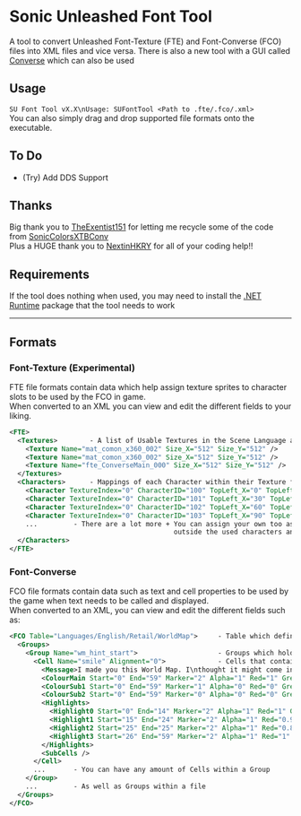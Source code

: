 # Sonic Unleashed Font Tool
A tool to convert Unleashed Font-Texture (FTE) and Font-Converse (FCO) files into XML files and vice versa.
There is also a new tool with a GUI called [Converse](https://github.com/NextinMono/converse) which can also be used

## Usage
`SU Font Tool vX.X\nUsage: SUFontTool <Path to .fte/.fco/.xml>`\
You can also simply drag and drop supported file formats onto the executable.

## To Do
- (Try) Add DDS Support

## Thanks
Big thank you to [TheExentist151](https://github.com/TheExentist151) for letting me recycle some of the code from [SonicColorsXTBConv](https://github.com/TheExentist151/SonicColorsXTBConv)<br>
Plus a HUGE thank you to [NextinHKRY](https://github.com/NextinMono) for all of your coding help!!

## Requirements
If the tool does nothing when used, you may need to install the [.NET Runtime](https://aka.ms/dotnet-core-applaunch?missing_runtime=true&arch=x64&rid=win10-x64&apphost_version=8.0) package that the tool needs to work

***

## Formats
### Font-Texture (Experimental)
FTE file formats contain data which help assign texture sprites to character slots to be used by the FCO in game.\
When converted to an XML you can view and edit the different fields to your liking.
```xml
<FTE>
  <Textures>        - A list of Usable Textures in the Scene Language archive 
    <Texture Name="mat_comon_x360_002" Size_X="512" Size_Y="512" />
    <Texture Name="mat_comon_x360_002" Size_X="512" Size_Y="512" />
    <Texture Name="fte_ConverseMain_000" Size_X="512" Size_Y="512" />
  </Textures>
  <Characters>      - Mappings of each Character within their Texture file
    <Character TextureIndex="0" CharacterID="100" TopLeft_X="0" TopLeft_Y="0" BottomRight_X="28" BottomRight_Y="28" />
    <Character TextureIndex="0" CharacterID="101" TopLeft_X="30" TopLeft_Y="0" BottomRight_X="58" BottomRight_Y="28" />
    <Character TextureIndex="0" CharacterID="102" TopLeft_X="60" TopLeft_Y="0" BottomRight_X="88" BottomRight_Y="28" />
    <Character TextureIndex="0" CharacterID="103" TopLeft_X="90" TopLeft_Y="0" BottomRight_X="118" BottomRight_Y="28" />
    ...         - There are a lot more + You can assign your own too as long as it's
                                         outside the used characters and within the overall character limit
  </Characters>
</FTE>
```

### Font-Converse
FCO file formats contain data such as text and cell properties to be used by the game when text needs to be called and displayed.\
When converted to an XML, you can view and edit the different fields such as:
```xml
<FCO Table="Languages/English/Retail/WorldMap">     - Table which define the Translation Table to be used
  <Groups>
    <Group Name="wm_hint_start">                    - Groups which hold Cells
      <Cell Name="smile" Alignment="0">             - Cells that contain Text Message and Format data
        <Message>I made you this World Map. I\nthought it might come in handy.</Message>
        <ColourMain Start="0" End="59" Marker="2" Alpha="1" Red="1" Green="1" Blue="1" />
        <ColourSub1 Start="0" End="59" Marker="1" Alpha="0" Red="0" Green="0" Blue="0.10980392" />
        <ColourSub2 Start="0" End="59" Marker="0" Alpha="0" Red="0" Green="0" Blue="0.003921569" />
        <Highlights>
          <Highlight0 Start="0" End="14" Marker="2" Alpha="1" Red="1" Green="1" Blue="1" />
          <Highlight1 Start="15" End="24" Marker="2" Alpha="1" Red="0.9882353" Green="0.9529412" Blue="0.019607844" />
          <Highlight2 Start="25" End="25" Marker="2" Alpha="1" Red="0.8" Green="1" Blue="0.8" />
          <Highlight3 Start="26" End="59" Marker="2" Alpha="1" Red="1" Green="1" Blue="1" />
        </Highlights>
        <SubCells />
      </Cell>
      ...       - You can have any amount of Cells within a Group
    </Group>
    ...         - As well as Groups within a file
  </Groups>
</FCO>
```

